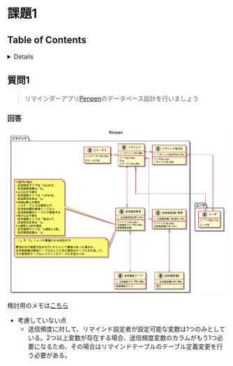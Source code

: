 # 課題1

## Table of Contents
<!-- START doctoc generated TOC please keep comment here to allow auto update -->
<!-- DON'T EDIT THIS SECTION, INSTEAD RE-RUN doctoc TO UPDATE -->
<details>
<summary>Details</summary>

- [質問1](#%E8%B3%AA%E5%95%8F1)
  - [回答](#%E5%9B%9E%E7%AD%94)

</details>
<!-- END doctoc generated TOC please keep comment here to allow auto update -->

## 質問1

> リマインダーアプリ[Penpen](https://penpen.netlify.app/)のデータベース設計を行いましょう

### 回答

![](../../assets/../../assets/Penpen.png)

検討用のメモは[こちら](https://docs.google.com/spreadsheets/d/1VY8wkXNHNpTPu-Bk3SVmADeX53uuP2y5sYRT9e5X5-8/edit?usp=sharing)

- 考慮していない点
  - 送信頻度に対して、リマインド設定者が設定可能な変数は1つのみとしている。2つ以上変数が存在する場合、送信頻度変数のカラムがもう1つ必要になるため、その場合はリマインドテーブルのテーブル定義変更を行う必要がある。
